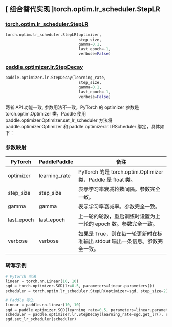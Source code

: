 ## [ 组合替代实现 ]torch.optim.lr_scheduler.StepLR

### [torch.optim.lr_scheduler.StepLR](https://pytorch.org/docs/stable/generated/torch.optim.lr_scheduler.StepLR.html)

```python
torch.optim.lr_scheduler.StepLR(optimizer,
                                step_size,
                                gamma=0.1,
                                last_epoch=-1,
                                verbose=False)
```

### [paddle.optimizer.lr.StepDecay](https://www.paddlepaddle.org.cn/documentation/docs/zh/api/paddle/optimizer/lr/StepDecay_cn.html)

```python
paddle.optimizer.lr.StepDecay(learning_rate,
                                step_size,
                                gamma=0.1,
                                last_epoch=-1,
                                verbose=False)
```

两者 API 功能一致, 参数用法不一致，PyTorch 的 optimizer 参数是 torch.optim.Optimizer 类，Paddle 使用 paddle.optimizer.Optimizer.set_lr_scheduler 方法将 paddle.optimizer.Optimizer 和 paddle.optimizer.lr.LRScheduler 绑定，具体如下：

### 参数映射

| PyTorch | PaddlePaddle | 备注                                                                                       |
| ------- | ------------ | ------------------------------------------------------------------------------------------ |
| optimizer     | learning_rate       | PyTorch 的是 torch.optim.Optimizer 类，Paddle 是 float 类。 |
| step_size     | step_size       | 表示学习率衰减轮数间隔。参数完全一致。         |
| gamma     | gamma       | 表示学习率衰减率。参数完全一致。             |
| last_epoch     | last_epoch       | 上一轮的轮数，重启训练时设置为上一轮的 epoch 数。参数完全一致。       |
| verbose     | verbose       | 如果是 True，则在每一轮更新时在标准输出 stdout 输出一条信息。参数完全一致。  |

### 转写示例
```python
# Pytorch 写法
linear = torch.nn.Linear(10, 10)
sgd = torch.optimizer.SGD(lr=0.5, parameters=linear.parameters())
scheduler = torch.optim.lr_scheduler.StepLR(optimizer=sgd, step_size=2)

# Paddle 写法
linear = paddle.nn.linear(10, 10)
sgd = paddle.optimizer.SGD(learning_rate=0.5, parameters=linear.parameters())
scheduler = paddle.optimizer.lr.StepDecay(learning_rate=sgd.get_lr(), step_size=2)
sgd.set_lr_scheduler(scheduler)
```
